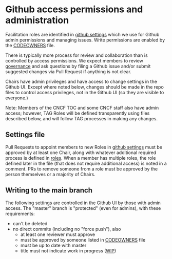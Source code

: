 # Github access permissions and administration

Facilitation roles are identified in [github settings](/.github/settings.yml) 
which we use for Github admin permissions and managing issues.  Write 
permissions are enabled by the [CODEOWNERS](/CODEOWNERS) file.

There is typically more process for review and collaboration than is controlled
by access permissions. We expect members to review [governance](/governance) 
and ask questions by filing a Github issue and/or submit suggested changes via
Pull Request if anything is not clear.

Chairs have admin privileges and have access to change settings in the Github
UI.  Except where noted below, changes should be made in the repo files to
control access privileges, not in the Github UI (so they are visible to
everyone.)  

Note: Members of the CNCF TOC and some CNCF staff also have admin access;
however, TAG Roles will be defined transparently using files described below,
and will follow TAG processes in making any changes. 

## Settings file  
Pull Requests to appoint members to new Roles in
[github settings](/.github/settings.yml) must be approved by at least one
Chair, along with whatever additional required process is defined in
[roles](roles.md). When a member has multiple roles, the role defined later
in the file (that does not require additional access) is noted in a comment.
PRs to remove someone from a role must be approved by the person themselves or a
majority of Chairs.

## Writing to the main branch  
The following settings are controlled in the Github UI by those with admin
access.
The "master" branch is "protected" (even for admins), with these requirements:
- can't be deleted
- no direct commits (including no "force push"), also
  - at least one reviewer must approve
  - must be approved by someone listed in [CODEOWNERS](/CODEOWNERS) file
  - must be up to date with master
  - title must not indicate work in progress ([WIP](https://github.com/apps/wip))




